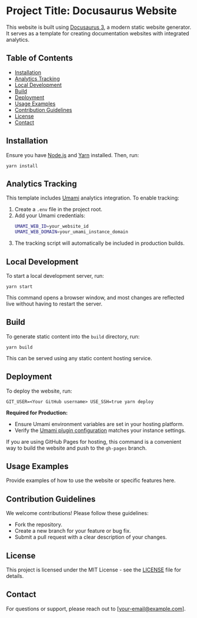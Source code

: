 # Project Title: Docusaurus Website

This website is built using [Docusaurus 3](https://docusaurus.io), a modern static website generator. It serves as a template for creating documentation websites with integrated analytics.

## Table of Contents
- [Installation](#installation)
- [Analytics Tracking](#analytics-tracking)
- [Local Development](#local-development)
- [Build](#build)
- [Deployment](#deployment)
- [Usage Examples](#usage-examples)
- [Contribution Guidelines](#contribution-guidelines)
- [License](#license)
- [Contact](#contact)

## Installation

Ensure you have [Node.js](https://nodejs.org/) and [Yarn](https://yarnpkg.com/) installed. Then, run:

```console
yarn install
```

## Analytics Tracking

This template includes [Umami](https://umami.is) analytics integration. To enable tracking:

1. Create a `.env` file in the project root.
2. Add your Umami credentials:
   ```bash
   UMAMI_WEB_ID=your_website_id
   UMAMI_WEB_DOMAIN=your_umami_instance_domain
   ```
3. The tracking script will automatically be included in production builds.

## Local Development

To start a local development server, run:

```console
yarn start
```

This command opens a browser window, and most changes are reflected live without having to restart the server.

## Build

To generate static content into the `build` directory, run:

```console
yarn build
```

This can be served using any static content hosting service.

## Deployment

To deploy the website, run:

```console
GIT_USER=<Your GitHub username> USE_SSH=true yarn deploy
```

**Required for Production:**
- Ensure Umami environment variables are set in your hosting platform.
- Verify the [Umami plugin configuration](docusaurus.config.js) matches your instance settings.

If you are using GitHub Pages for hosting, this command is a convenient way to build the website and push to the `gh-pages` branch.

## Usage Examples

Provide examples of how to use the website or specific features here.

## Contribution Guidelines

We welcome contributions! Please follow these guidelines:
- Fork the repository.
- Create a new branch for your feature or bug fix.
- Submit a pull request with a clear description of your changes.

## License

This project is licensed under the MIT License - see the [LICENSE](LICENSE) file for details.

## Contact

For questions or support, please reach out to [your-email@example.com].

